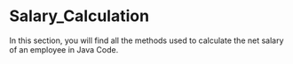 # Salary_Calculation

In this section, you will find all the methods used to calculate the net salary of an employee in Java Code.
